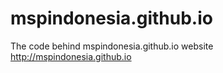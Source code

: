 # mspindonesia.github.io
The code behind mspindonesia.github.io website http://mspindonesia.github.io
